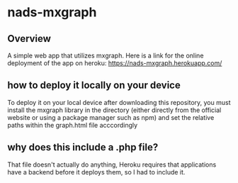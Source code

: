 # nads-mxgraph

## Overview

A simple web app that utilizes mxgraph. Here is a link for the online deployment of the app on heroku: https://nads-mxgraph.herokuapp.com/

## how to deploy it locally on your device

To deploy it on your local device after downloading this repository, you must install the mxgraph library in the directory (either directly from the official website or using a package manager such as npm) and set the relative paths within the graph.html file acccordingly

## why does this include a .php file?

That file doesn't actually do anything, Heroku requires that applications have a backend before it deploys them, so I had to include it.
